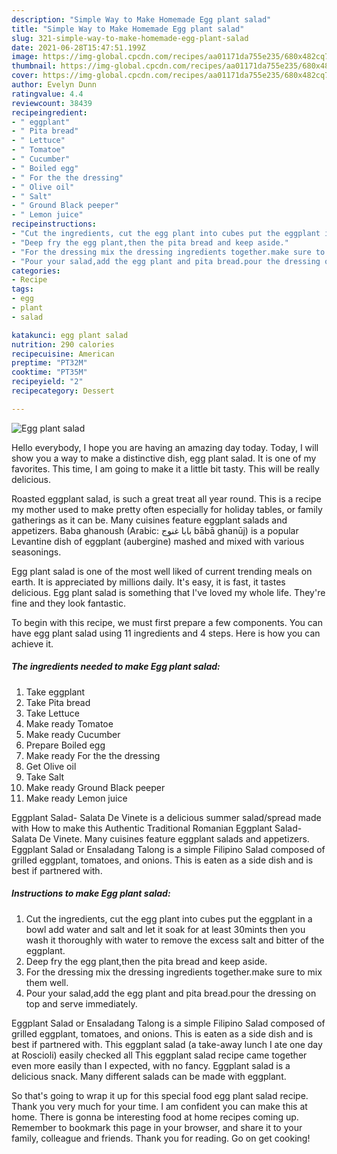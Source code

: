 ```yaml
---
description: "Simple Way to Make Homemade Egg plant salad"
title: "Simple Way to Make Homemade Egg plant salad"
slug: 321-simple-way-to-make-homemade-egg-plant-salad
date: 2021-06-28T15:47:51.199Z
image: https://img-global.cpcdn.com/recipes/aa01171da755e235/680x482cq70/egg-plant-salad-recipe-main-photo.jpg
thumbnail: https://img-global.cpcdn.com/recipes/aa01171da755e235/680x482cq70/egg-plant-salad-recipe-main-photo.jpg
cover: https://img-global.cpcdn.com/recipes/aa01171da755e235/680x482cq70/egg-plant-salad-recipe-main-photo.jpg
author: Evelyn Dunn
ratingvalue: 4.4
reviewcount: 38439
recipeingredient:
- " eggplant"
- " Pita bread"
- " Lettuce"
- " Tomatoe"
- " Cucumber"
- " Boiled egg"
- " For the the dressing"
- " Olive oil"
- " Salt"
- " Ground Black peeper"
- " Lemon juice"
recipeinstructions:
- "Cut the ingredients, cut the egg plant into cubes put the eggplant in a bowl add water and salt and let it soak for at least 30mints then you wash it thoroughly with water to remove the excess salt and bitter of the eggplant."
- "Deep fry the egg plant,then the pita bread and keep aside."
- "For the dressing mix the dressing ingredients together.make sure to mix them well."
- "Pour your salad,add the egg plant and pita bread.pour the dressing on top and serve immediately."
categories:
- Recipe
tags:
- egg
- plant
- salad

katakunci: egg plant salad 
nutrition: 290 calories
recipecuisine: American
preptime: "PT32M"
cooktime: "PT35M"
recipeyield: "2"
recipecategory: Dessert

---
```



![Egg plant salad](https://img-global.cpcdn.com/recipes/aa01171da755e235/680x482cq70/egg-plant-salad-recipe-main-photo.jpg)

Hello everybody, I hope you are having an amazing day today. Today, I will show you a way to make a distinctive dish, egg plant salad. It is one of my favorites. This time, I am going to make it a little bit tasty. This will be really delicious.

Roasted eggplant salad, is such a great treat all year round. This is a recipe my mother used to make pretty often especially for holiday tables, or family gatherings as it can be. Many cuisines feature eggplant salads and appetizers. Baba ghanoush (Arabic: بابا غنوج‎ bābā ghanūj) is a popular Levantine dish of eggplant (aubergine) mashed and mixed with various seasonings.

Egg plant salad is one of the most well liked of current trending meals on earth. It is appreciated by millions daily. It's easy, it is fast, it tastes delicious. Egg plant salad is something that I've loved my whole life. They're fine and they look fantastic.


To begin with this recipe, we must first prepare a few components. You can have egg plant salad using 11 ingredients and 4 steps. Here is how you can achieve it.

<!--inarticleads1-->

##### The ingredients needed to make Egg plant salad:

1. Take  eggplant
1. Take  Pita bread
1. Take  Lettuce
1. Make ready  Tomatoe
1. Make ready  Cucumber
1. Prepare  Boiled egg
1. Make ready  For the the dressing
1. Get  Olive oil
1. Take  Salt
1. Make ready  Ground Black peeper
1. Make ready  Lemon juice


Eggplant Salad- Salata De Vinete is a delicious summer salad/spread made with How to make this Authentic Traditional Romanian Eggplant Salad- Salata De Vinete. Many cuisines feature eggplant salads and appetizers. Eggplant Salad or Ensaladang Talong is a simple Filipino Salad composed of grilled eggplant, tomatoes, and onions. This is eaten as a side dish and is best if partnered with. 

<!--inarticleads2-->

##### Instructions to make Egg plant salad:

1. Cut the ingredients, cut the egg plant into cubes put the eggplant in a bowl add water and salt and let it soak for at least 30mints then you wash it thoroughly with water to remove the excess salt and bitter of the eggplant.
1. Deep fry the egg plant,then the pita bread and keep aside.
1. For the dressing mix the dressing ingredients together.make sure to mix them well.
1. Pour your salad,add the egg plant and pita bread.pour the dressing on top and serve immediately.


Eggplant Salad or Ensaladang Talong is a simple Filipino Salad composed of grilled eggplant, tomatoes, and onions. This is eaten as a side dish and is best if partnered with. This eggplant salad (a take-away lunch I ate one day at Roscioli) easily checked all This eggplant salad recipe came together even more easily than I expected, with no fancy. Eggplant salad is a delicious snack. Many different salads can be made with eggplant. 

So that's going to wrap it up for this special food egg plant salad recipe. Thank you very much for your time. I am confident you can make this at home. There is gonna be interesting food at home recipes coming up. Remember to bookmark this page in your browser, and share it to your family, colleague and friends. Thank you for reading. Go on get cooking!

